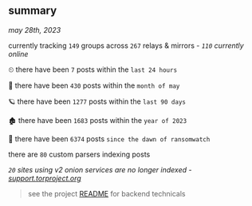 
## summary
_may 28th, 2023_

currently tracking `149` groups across `267` relays & mirrors - _`110` currently online_

⏲ there have been `7` posts within the `last 24 hours`

🦈 there have been `430` posts within the `month of may`

🪐 there have been `1277` posts within the `last 90 days`

🏚 there have been `1683` posts within the `year of 2023`

🦕 there have been `6374` posts `since the dawn of ransomwatch`

there are `80` custom parsers indexing posts

_`20` sites using v2 onion services are no longer indexed - [support.torproject.org](https://support.torproject.org/onionservices/v2-deprecation/)_

> see the project [README](https://github.com/joshhighet/ransomwatch#ransomwatch--) for backend technicals
